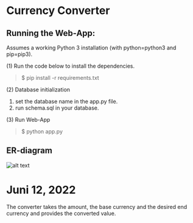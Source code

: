 # Currency Converter
## Running the Web-App:

Assumes a working Python 3 installation (with python=python3 and pip=pip3).

(1) Run the code below to install the dependencies.

>$ pip install -r requirements.txt

(2) Database initialization
1. set the database name in the app.py file.
2. run schema.sql in your database.

(3) Run Web-App
>$ python app.py

## ER-diagram

![alt text](https://github.com/Rasmushoy/currency_converter/img.png)

# Juni 12, 2022
The converter takes the amount, the base currency and the desired end currency and provides the converted value. 



